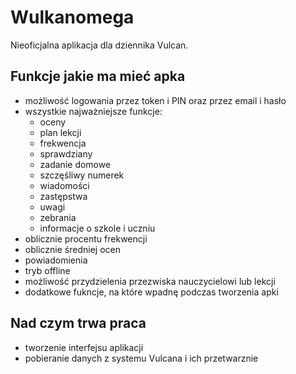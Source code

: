 # Wulkanomega
Nieoficjalna aplikacja dla dziennika Vulcan.

## Funkcje jakie ma mieć apka
  * możliwość logowania przez token i PIN oraz przez email i hasło
  * wszystkie najważniejsze funkcje:
       * oceny
       * plan lekcji
       * frekwencja
       * sprawdziany
       * zadanie domowe
       * szczęśliwy numerek
       * wiadomości
       * zastępstwa
       * uwagi
       * zebrania
       * informacje o szkole i uczniu
  * oblicznie procentu frekwencji
  * oblicznie średniej ocen
  * powiadomienia
  * tryb offline
  * możliwość przydzielenia przezwiska nauczycielowi lub lekcji
  * dodatkowe fukncje, na które wpadnę podczas tworzenia apki
    
## Nad czym trwa praca
  * tworzenie interfejsu aplikacji
  * pobieranie danych z systemu Vulcana i ich przetwarznie
    
